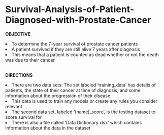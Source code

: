 # Survival-Analysis-of-Patient-Diagnosed-with-Prostate-Cancer

<b> OBJECTIVE </b>

<li> To determine the 7-year survival of prostate cancer patients <br> </li>
<li> A patient survived if they are still alive 7 years after diagnosis <br> </li>
<li> This means that a patient is counted as dead whether or not the death was due to their cancer <br> </li>
<br>

<b> DIRECTIONS </b>

<li> There are two data sets: The set labeled ‘training_data’ has details of patients, the state of their cancer at time of diagnosis, and some information about the progression of their disease <br></li>
<li> This data is used to train any models or create any rules you consider relevant <br> </li>
<li> The second data set, labeled ‘(name)_score’, is the testing dataset to score survival for <br> </li>
<li> There is also a file called ‘Data Dictionary.xlsx’ which contains information about the data in the dataset <br></li>

